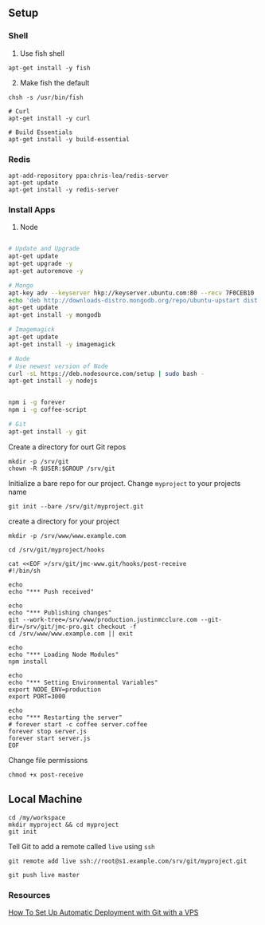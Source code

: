 
## Setup
### Shell
1. Use fish shell

```
apt-get install -y fish
```

2. Make fish the default

```
chsh -s /usr/bin/fish
```
```
# Curl
apt-get install -y curl
```

```
# Build Essentials
apt-get install -y build-essential
```

### Redis

```
apt-add-repository ppa:chris-lea/redis-server
apt-get update
apt-get install -y redis-server

```
### Install Apps

1. Node

```bash

# Update and Upgrade
apt-get update
apt-get upgrade -y
apt-get autoremove -y

# Mongo
apt-key adv --keyserver hkp://keyserver.ubuntu.com:80 --recv 7F0CEB10
echo 'deb http://downloads-distro.mongodb.org/repo/ubuntu-upstart dist 10gen' | sudo tee /etc/apt/sources.list.d/mongodb.list
apt-get update
apt-get install -y mongodb

# Imagemagick
apt-get update
apt-get install -y imagemagick

# Node
# Use newest version of Node
curl -sL https://deb.nodesource.com/setup | sudo bash -
apt-get install -y nodejs


npm i -g forever
npm i -g coffee-script

# Git
apt-get install -y git
```

Create a directory for ourt Git repos

```
mkdir -p /srv/git
chown -R $USER:$GROUP /srv/git
```

Initialize a bare repo for our project. Change `myproject` to your projects name

```
git init --bare /srv/git/myproject.git
```


create a directory for your project
```
mkdir -p /srv/www/www.example.com
```

```
cd /srv/git/myproject/hooks
```

```
cat <<EOF >/srv/git/jmc-www.git/hooks/post-receive
#!/bin/sh

echo
echo "*** Push received"

echo
echo "*** Publishing changes"
git --work-tree=/srv/www/production.justinmcclure.com --git-dir=/srv/git/jmc-pro.git checkout -f
cd /srv/www/www.example.com || exit

echo
echo "*** Loading Node Modules"
npm install

echo
echo "*** Setting Environmental Variables"
export NODE_ENV=production
export PORT=3000

echo
echo "*** Restarting the server"
# forever start -c coffee server.coffee
forever stop server.js
forever start server.js
EOF
```

Change file permissions
```
chmod +x post-receive
```

## Local Machine

```
cd /my/workspace
mkdir myproject && cd myproject
git init
```

Tell Git to add a remote called `live` using `ssh`
```
git remote add live ssh://root@s1.example.com/srv/git/myproject.git
```

```
git push live master
```


### Resources
[How To Set Up Automatic Deployment with Git with a VPS](https://www.digitalocean.com/community/tutorials/how-to-set-up-automatic-deployment-with-git-with-a-vps)
